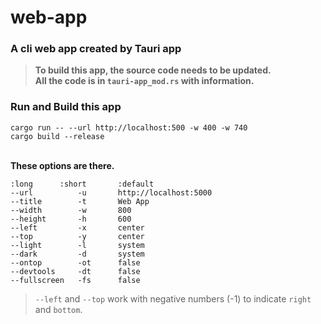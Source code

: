 # web-app
### A cli web app created by Tauri app

> **To build this app, the source code needs to be updated.**\
> **All the code is in `tauri-app_mod.rs` with information.**

### Run and Build this app
`cargo run -- --url http://localhost:500 -w 400 -w 740`\
`cargo build --release`

\
**These options are there.**
```pwsh
:long      :short       :default
--url          -u       http://localhost:5000
--title        -t       Web App
--width        -w       800
--height       -h       600
--left         -x       center
--top          -y       center
--light        -l       system
--dark         -d       system
--ontop        -ot      false
--devtools     -dt      false
--fullscreen   -fs      false
```

> `--left` and `--top` work with negative numbers (-1) to indicate `right` and `bottom`.